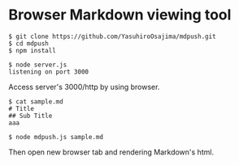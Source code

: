# Browser Markdown viewing tool

    $ git clone https://github.com/YasuhiroOsajima/mdpush.git
    $ cd mdpush
    $ npm install

    $ node server.js
    listening on port 3000

Access server's 3000/http by using browser.  

    $ cat sample.md
    # Title
    ## Sub Title
    aaa
    
    $ node mdpush.js sample.md

Then open new browser tab and rendering Markdown's html.  
